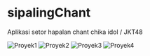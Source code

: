# sipalingChant

Aplikasi setor hapalan chant chika idol / JKT48

![Proyek1](https://github.com/yechika/sipalingChant/img1.jpg)
![Proyek2](https://github.com/yechika/sipalingChant/img2.jpg)
![Proyek3](https://github.com/yechika/sipalingChant/img3.jpg)
![Proyek4](https://github.com/yechika/sipalingChant/img4.jpg)
